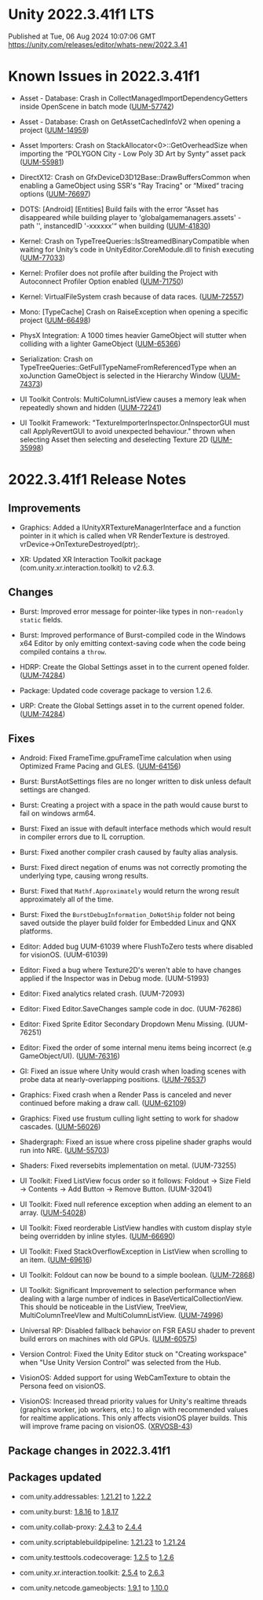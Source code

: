 # Unity 2022.3.41f1 LTS
Published at Tue, 06 Aug 2024 10:07:06 GMT  
https://unity.com/releases/editor/whats-new/2022.3.41

# Known Issues in 2022.3.41f1

- Asset - Database: Crash in CollectManagedImportDependencyGetters inside OpenScene in batch mode
    ([UUM-57742](https://issuetracker.unity3d.com/issues/crash-in-collectmanagedimportdependencygetters-inside-openscene-in-batch-mode))

- Asset - Database: Crash on GetAssetCachedInfoV2 when opening a project
    ([UUM-14959](https://issuetracker.unity3d.com/issues/crash-on-getassetcachedinfov2-when-opening-a-project))

- Asset Importers: Crash on StackAllocator<0>::GetOverheadSize when importing the “POLYGON City - Low Poly 3D Art by Synty“ asset pack
    ([UUM-55981](https://issuetracker.unity3d.com/issues/crash-on-stackallocator-getoverheadsize-when-importing-the-polygon-city-low-poly-3d-art-by-synty-asset-pack))

- DirectX12: Crash on GfxDeviceD3D12Base::DrawBuffersCommon when enabling a GameObject using SSR's "Ray Tracing" or “Mixed“ tracing options
    ([UUM-76697](https://issuetracker.unity3d.com/issues/crash-on-gfxdeviced3d12base-drawbufferscommon-when-enabling-a-gameobject-using-ssrs-ray-tracing-or-mixed-tracing-options))

- DOTS: [Android] [Entities] Build fails with the error “Asset has disappeared while building player to 'globalgamemanagers.assets' - path '', instancedID '-xxxxxx'“ when building
    ([UUM-41830](https://issuetracker.unity3d.com/issues/android-entities-build-fails-with-the-error-asset-has-disappeared-while-building-player-to-globalgamemanagers-dot-assets-path-instancedid-xxxxxx-when-building))

- Kernel: Crash on TypeTreeQueries::IsStreamedBinaryCompatible when waiting for Unity’s code in UnityEditor.CoreModule.dll to finish executing
    ([UUM-77033](https://issuetracker.unity3d.com/issues/crash-on-typetreequeries-isstreamedbinarycompatible-when-waiting-for-unitys-code-in-unityeditor-dot-coremodule-dot-dll-to-finish-executing))

- Kernel: Profiler does not profile after building the Project with Autoconnect Profiler Option enabled
    ([UUM-71750](https://issuetracker.unity3d.com/issues/profiler-does-not-profile-after-building-the-project-with-autoconnect-profiler-option-enabled))

- Kernel: VirtualFileSystem crash because of data races.
    ([UUM-72557](https://issuetracker.unity3d.com/issues/virtualfilesystem-crash-because-of-data-races))

- Mono: [TypeCache] Crash on RaiseException when opening a specific project
    ([UUM-66498](https://issuetracker.unity3d.com/issues/crash-on-raiseexception-when-opening-a-specific-project))

- PhysX Integration: A 1000 times heavier GameObject will stutter when colliding with a lighter GameObject
    ([UUM-65366](https://issuetracker.unity3d.com/issues/a-1000-times-heavier-gameobject-will-stutter-when-colliding-with-a-lighter-gameobject))

- Serialization: Crash on TypeTreeQueries::GetFullTypeNameFromReferencedType when an xoJunction GameObject is selected in the Hierarchy Window
    ([UUM-74373](https://issuetracker.unity3d.com/issues/crash-on-typetreequeries-getfulltypenamefromreferencedtype-when-an-xojunction-gameobject-is-selected-in-the-hierarchy-window))

- UI Toolkit Controls: MultiColumnListView causes a memory leak when repeatedly shown and hidden
    ([UUM-72241](https://issuetracker.unity3d.com/issues/multicolumnlistview-causes-a-memory-leak-when-repeatedly-shown-and-hidden))

- UI Toolkit Framework: "TextureImporterInspector.OnInspectorGUI must call ApplyRevertGUI to avoid unexpected behaviour." thrown when selecting Asset then selecting and deselecting Texture 2D
    ([UUM-35998](https://issuetracker.unity3d.com/issues/textureimporterinspector-dot-oninspectorgui-must-call-applyrevertgui-to-avoid-unexpected-behaviour-dot-thrown-when-selecting-asset-then-selecting-and-deselecting-texture-2d))



# 2022.3.41f1 Release Notes

## Improvements

- Graphics: Added a IUnityXRTextureManagerInterface and a function pointer in it which is called when VR RenderTexture is destroyed.<br>
    vrDevice-&gt;OnTextureDestroyed\(ptr\);.

- XR: Updated XR Interaction Toolkit package \(com.unity.xr.interaction.toolkit\) to v2.6.3.



## Changes

- Burst: Improved error message for pointer-like types in non-`readonly` `static` fields.

- Burst: Improved performance of Burst-compiled code in the Windows x64 Editor by only emitting context-saving code when the code being compiled contains a `throw`.

- HDRP: Create the Global Settings asset in to the current opened folder.
    ([UUM-74284](https://issuetracker.unity3d.com/issues/urp-global-settings-is-generated-in-the-root-assets-folder-when-creating-a-new-settings-asset))

- Package: Updated code coverage package to version 1.2.6.

- URP: Create the Global Settings asset in to the current opened folder.
    ([UUM-74284](https://issuetracker.unity3d.com/issues/urp-global-settings-is-generated-in-the-root-assets-folder-when-creating-a-new-settings-asset))



## Fixes

- Android: Fixed FrameTime.gpuFrameTime calculation when using Optimized Frame Pacing and GLES.
    ([UUM-64156](https://issuetracker.unity3d.com/issues/android-gles-frametimemanager-gpuframetime-is-much-lower-when-using-optimized-frame-pacing))

- Burst: BurstAotSettings files are no longer written to disk unless default settings are changed.

- Burst: Creating a project with a space in the path would cause burst to fail on windows arm64.

- Burst: Fixed an issue with default interface methods which would result in compiler errors due to IL corruption.

- Burst: Fixed another compiler crash caused by faulty alias analysis.

- Burst: Fixed direct negation of enums was not correctly promoting the underlying type, causing wrong results.

- Burst: Fixed that `Mathf.Approximately` would return the wrong result approximately all of the time.

- Burst: Fixed the `BurstDebugInformation_DoNotShip` folder not being saved outside the player build folder for Embedded Linux and QNX platforms.

- Editor: Added bug UUM-61039 where FlushToZero tests where disabled for visionOS.
    (UUM-61039)

- Editor: Fixed a bug where Texture2D's weren't able to have changes applied if the Inspector was in Debug mode.
    (UUM-51993)

- Editor: Fixed analytics related crash.
    (UUM-72093)

- Editor: Fixed Editor.SaveChanges sample code in doc.
    (UUM-76286)

- Editor: Fixed Sprite Editor Secondary Dropdown Menu Missing.
    (UUM-76251)

- Editor: Fixed the order of some internal menu items being incorrect \(e.g GameObject/UI\).
    ([UUM-76316](https://issuetracker.unity3d.com/issues/unable-to-instantly-rename-ui-objects-when-creating-a-new-object-in-the-hierarchy))

- GI: Fixed an issue where Unity would crash when loading scenes with probe data at nearly-overlapping positions.
    ([UUM-76537](https://issuetracker.unity3d.com/issues/crash-on-appendpure-when-rendering-scene-with-bakery))

- Graphics: Fixed crash when a Render Pass is canceled and never continued before making a draw call.
    ([UUM-62109](https://issuetracker.unity3d.com/issues/android-vulkan-player-crashes-on-slash-vendor-slash-lib-slash-hw-slash-vulkan-dot-msm8998-dot-so-a5xcommandbuffer-writelrzstates-plus-49-when-native-renderpass-is-enabled-in-the-deferred-renderer-asset-settings))

- Graphics: Fixed use frustum culling light setting to work for shadow cascades.
    ([UUM-56026](https://issuetracker.unity3d.com/issues/light-dot-useviewfrustumforshadowcastercull-not-working-properly-for-shadow-cascades))

- Shadergraph: Fixed an issue where cross pipeline shader graphs would run into NRE.
    ([UUM-55703](https://issuetracker.unity3d.com/issues/fullscreen-shader-graph-assets-are-unusable-when-imported-into-a-urp-project-and-have-both-urp-and-hdrp-as-active-targets-as-well-as-material-set-to-fullscreen))

- Shaders: Fixed reversebits implementation on metal.
    (UUM-73255)

- UI Toolkit: Fixed ListView focus order so it follows: Foldout -&gt; Size Field -&gt; Contents -&gt; Add Button -&gt; Remove Button.
    (UUM-32041)

- UI Toolkit: Fixed null reference exception when adding an element to an array.
    ([UUM-54028](https://issuetracker.unity3d.com/issues/nullreferenceexception-is-thrown-when-adding-an-element-to-an-array))

- UI Toolkit: Fixed reorderable ListView handles with custom display style being overridden by inline styles.
    ([UUM-66690](https://issuetracker.unity3d.com/issues/reorderable-listview-items-handles-with-a-display-none-class-become-visible-when-reordering-the-list-and-adding-a-new-item))

- UI Toolkit: Fixed StackOverflowException in ListView when scrolling to an item.
    ([UUM-69616](https://issuetracker.unity3d.com/issues/the-stackoverflowexception-error-is-thrown-in-the-console-and-the-editor-freezes-when-spacebar-is-pressed-after-selecting-the-last-element-of-a-list))

- UI Toolkit: Foldout can now be bound to a simple boolean.
    ([UUM-72868](https://issuetracker.unity3d.com/issues/ui-toolkit-foldout-cannot-be-bound-when-serializable-property-is-used))

- UI Toolkit: Significant Improvement to selection performance when dealing with a large number of indices in BaseVerticalCollectionView. This should be noticeable in the ListView, TreeView, MultiColumnTreeVIew and MultiColumnListView.
    ([UUM-74996](https://issuetracker.unity3d.com/issues/setselectionbyidwithoutnotify-and-setselectionwithoutnotify-takes-more-than-20-seconds-when-uielements-dot-treeview-contains-100000-items))

- Universal RP: Disabled fallback behavior on FSR EASU shader to prevent build errors on machines with old GPUs.
    ([UUM-60575](https://issuetracker.unity3d.com/issues/android-build-fails-with-hidden-slash-universal-render-pipeline-slash-edge-adaptive-spatial-upsampling-shader-is-not-supported-on-this-gpu-none-of-subshaders-slash-fallbacks-are-suitable-warning-message-when-building-empty-urp-template-for-android))

- Version Control: Fixed the Unity Editor stuck on "Creating workspace" when "Use Unity Version Control" was selected from the Hub.

- VisionOS: Added support for using WebCamTexture to obtain the Persona feed on visionOS.

- VisionOS: Increased thread priority values for Unity's realtime threads \(graphics worker, job workers, etc.\) to align with recommended values for realtime applications. This only affects visionOS player builds.  This will improve frame pacing on visionOS.
    ([XRVOSB-43](https://issuetracker.unity3d.com/issues/avp-visionos-vision-pro-frame-jitters))




## Package changes in 2022.3.41f1

## Packages updated

- com.unity.addressables: [1.21.21](https://docs.unity3d.com/Packages/com.unity.addressables@1.21//changelog/CHANGELOG.html) to [1.22.2](https://docs.unity3d.com/Packages/com.unity.addressables@1.22//changelog/CHANGELOG.html)

- com.unity.burst: [1.8.16](https://docs.unity3d.com/Packages/com.unity.burst@1.8//changelog/CHANGELOG.html) to [1.8.17](https://docs.unity3d.com/Packages/com.unity.burst@1.8//changelog/CHANGELOG.html)

- com.unity.collab-proxy: [2.4.3](https://docs.unity3d.com/Packages/com.unity.collab-proxy@2.4//changelog/CHANGELOG.html) to [2.4.4](https://docs.unity3d.com/Packages/com.unity.collab-proxy@2.4//changelog/CHANGELOG.html)

- com.unity.scriptablebuildpipeline: [1.21.23](https://docs.unity3d.com/Packages/com.unity.scriptablebuildpipeline@1.21//changelog/CHANGELOG.html) to [1.21.24](https://docs.unity3d.com/Packages/com.unity.scriptablebuildpipeline@1.21//changelog/CHANGELOG.html)

- com.unity.testtools.codecoverage: [1.2.5](https://docs.unity3d.com/Packages/com.unity.testtools.codecoverage@1.2//changelog/CHANGELOG.html) to [1.2.6](https://docs.unity3d.com/Packages/com.unity.testtools.codecoverage@1.2//changelog/CHANGELOG.html)

- com.unity.xr.interaction.toolkit: [2.5.4](https://docs.unity3d.com/Packages/com.unity.xr.interaction.toolkit@2.5//changelog/CHANGELOG.html) to [2.6.3](https://docs.unity3d.com/Packages/com.unity.xr.interaction.toolkit@2.6//changelog/CHANGELOG.html)

- com.unity.netcode.gameobjects: [1.9.1](https://docs.unity3d.com/Packages/com.unity.netcode.gameobjects@1.9//changelog/CHANGELOG.html) to [1.10.0](https://docs.unity3d.com/Packages/com.unity.netcode.gameobjects@1.10//changelog/CHANGELOG.html)